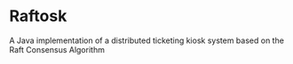 # Raftosk
A Java implementation of a distributed ticketing kiosk system based on the Raft Consensus Algorithm
